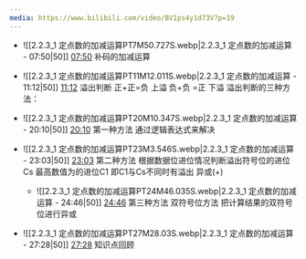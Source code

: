 ```yaml
---
media: https://www.bilibili.com/video/BV1ps4y1d73V?p=19
---
```


- ![[2.2.3_1 定点数的加减运算PT7M50.727S.webp|2.2.3_1 定点数的加减运算 - 07:50|50]] [07:50](https://www.bilibili.com/video/BV1ps4y1d73V?p=19&t=470.726529#t=07:50.73) 补码的加减运算

- ![[2.2.3_1 定点数的加减运算PT11M12.011S.webp|2.2.3_1 定点数的加减运算 - 11:12|50]] [11:12](https://www.bilibili.com/video/BV1ps4y1d73V?p=19&t=672.01054#t=11:12.01)  溢出判断  正+正=负 上溢    负+负 =正 下溢
溢出判断的三种方法：
- ![[2.2.3_1 定点数的加减运算PT20M10.347S.webp|2.2.3_1 定点数的加减运算 - 20:10|50]] [20:10](https://www.bilibili.com/video/BV1ps4y1d73V?p=19&t=1210.346631#t=20:10.35)  第一种方法 通过逻辑表达式来解决
- ![[2.2.3_1 定点数的加减运算PT23M3.546S.webp|2.2.3_1 定点数的加减运算 - 23:03|50]] [23:03](https://www.bilibili.com/video/BV1ps4y1d73V?p=19&t=1383.546011#t=23:03.55)  第二种方法 根据数据位进位情况判断溢出符号位的进位Cs 最高数值为的进位C1   即C1与Cs不同时有溢出   异或(+)
  - ![[2.2.3_1 定点数的加减运算PT24M46.035S.webp|2.2.3_1 定点数的加减运算 - 24:46|50]] [24:46](https://www.bilibili.com/video/BV1ps4y1d73V?p=19&t=1486.034589#t=24:46.03) 第三种方法 双符号位方法 把计算结果的双符号位进行异或
- ![[2.2.3_1 定点数的加减运算PT27M28.03S.webp|2.2.3_1 定点数的加减运算 - 27:28|50]] [27:28](https://www.bilibili.com/video/BV1ps4y1d73V?p=19&t=1648.029827#t=27:28.03) 知识点回顾 